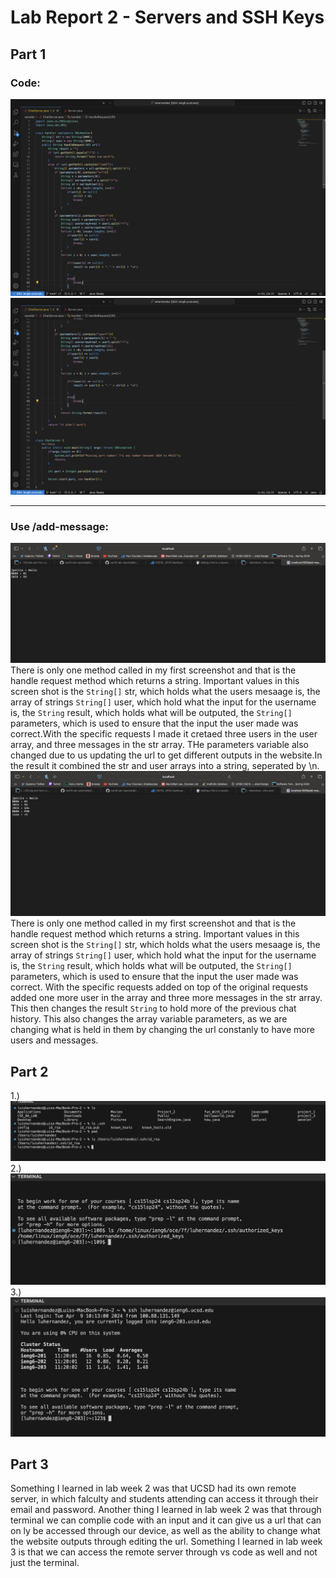 # Lab Report 2 - Servers and SSH Keys

## Part 1
### Code:
![Image](Code_1.png)
![Image](Code_2.png)
--- ---
### Use /add-message:
![Image](Add_1.png)
There is only one method called in my first screenshot and that is the handle request method which returns a string. Important values in this screen shot is the `String[]` str, which holds what the users mesaage is, the array of strings `String[]` user, which hold what the input for the username is, the `String` result, which holds what will be outputed, the `String[]` parameters, which is used to ensure that the input the user made was correct.With the specific requests I made it cretaed three users in the user array, and three messages in the str array. THe parameters variable also changed due to us updating the url to get different outputs in the website.In the result it combined the str and user arrays into a string, seperated by \n.
![Image](Add_2.png)
There is only one method called in my first screenshot and that is the handle request method which returns a string. Important values in this screen shot is the `String[]` str, which holds what the users mesaage is, the array of strings `String[]` user, which hold what the input for the username is, the `String` result, which holds what will be outputed, the `String[]` parameters, which is used to ensure that the input the user made was correct. With the specific requests added on top of the original requests added one more user in the array and three more messages in the str array. This then changes the result `String` to hold more of the previous chat history. This also changes the array variable parameters, as we are changing what is held in them by changing the url constanly to have more users and messages.

## Part 2
1.) ![Image](ls_privK.png)
2.) ![Image](ls_pubK.png)
3.) ![Image](ieng6_lg.png)

## Part 3

Something I learned in lab week 2 was that UCSD had its own remote server, in which falculty and students attending can access it through their email and password. Another thing I learned in lab week 2 was that through terminal we can complie code with an input and it can give us a url that can on ly be accessed through our device, as well as the ability to change what the website outputs through editing the url. Something I learned in lab week 3 is that we can access the remote server through vs code as well and not just the terminal. 
